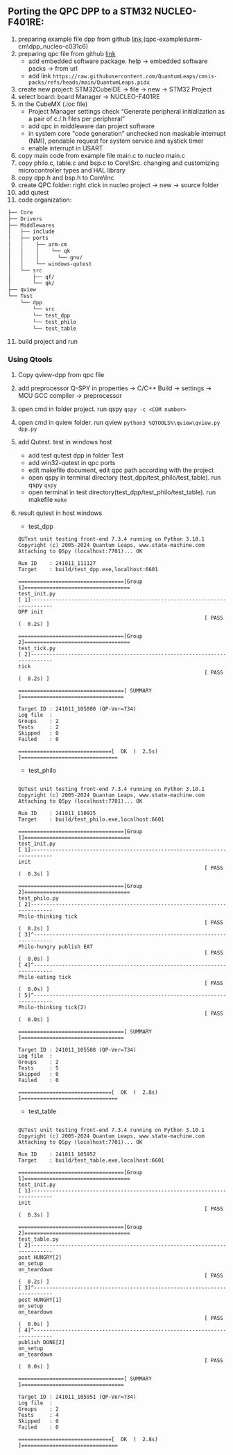 ## Porting the QPC DPP to a STM32 NUCLEO-F401RE:

1. preparing example file dpp from github [link ](https://github.com/QuantumLeaps/qpc-examples.git)(qpc-examples\arm-cm\dpp_nucleo-c031c6)
2. preparing qpc file from github [link ](https://github.com/QuantumLeaps/qpc.git)
    * add embedded software package. help -> embedded software packs -> from url
    * add link ``` https://raw.githubusercontent.com/QuantumLeaps/cmsis-packs/refs/heads/main/QuantumLeaps.pidx ```
3. create new project: STM32CubeIDE -> file -> new -> STM32 Project 
4. select board: board Manager -> NUCLEO-F401RE
5. in the CubeMX (.ioc file) 
	* Project Manager settings check “Generate peripheral initialization as a pair of c./.h files per peripheral”
	* add qpc in middleware dan project software
	* in system core "code generation" unchecked non maskable interrupt (NMI), pendable request for system service and systick timer
	* enable interrupt in USART
6. copy main code from example file main.c to nucleo main.c
7. copy philo.c, table.c and bsp.c to Core\Src. changing and customizing microcontroller types and HAL library
8. copy dpp.h and bsp.h to Core\Inc
9. create QPC folder: right click in nucleo project -> new -> source folder
10. add qutest
11. code organization:
```bash
├── Core
├── Drivers
├── Middlewares
│   ├── include
│   ├── ports 
│   │    ├── arm-cm
│   │    │    └── qk
│   │    │      └── gnu/
│   │    └── windows-qutest
│   └── src
│       ├── qf/
│       └── qk/
├── qview
└── Test
    └── dpp
        └── src
        └── test_dpp
        └── test_philo
        └── test_table
 ```

11. build project and run

### Using Qtools

1. Copy qview-dpp from qpc file
2. add preprocessor Q-SPY in properties -> C/C++ Build -> settings -> MCU GCC compiler -> preprocessor
3. open cmd in folder project. run qspy ``` qspy -c <COM number> ```
4. open cmd in qview folder. run qview ``` python3 %QTOOLS%\qview\qview.py dpp.py ```
5. add Qutest. test in windows host
    * add test qutest dpp in folder Test
    * add win32-qutest in qpc ports
    * edit makefile document, edit qpc path according with the project
    * open qspy in terminal directory (test_dpp/test_philo/test_table). run qspy ```qspy```
    * open terminal in test directory(test_dpp/test_philo/test_table). run makefile ```make```
6. result qutest in host windows
    * test_dpp
    ```  
    QUTest unit testing front-end 7.3.4 running on Python 3.10.1
    Copyright (c) 2005-2024 Quantum Leaps, www.state-machine.com
    Attaching to QSpy (localhost:7701)... OK

    Run ID    : 241011_111127
    Target    : build/test_dpp.exe,localhost:6601

    ==================================[Group  1]==================================
    test_init.py
    [ 1]--------------------------------------------------------------------------
    DPP init
                                                                [ PASS (  0.2s) ]

    ==================================[Group  2]==================================
    test_tick.py
    [ 2]--------------------------------------------------------------------------
    tick
                                                                [ PASS (  0.2s) ]

    ==================================[ SUMMARY ]=================================

    Target ID : 241011_105800 (QP-Ver=734)
    Log file  :
    Groups    : 2
    Tests     : 2
    Skipped   : 0
    Failed    : 0

    ==============================[  OK  (  2.5s) ]===============================
    ```

    * test_philo
    ```  

    QUTest unit testing front-end 7.3.4 running on Python 3.10.1
    Copyright (c) 2005-2024 Quantum Leaps, www.state-machine.com
    Attaching to QSpy (localhost:7701)... OK

    Run ID    : 241011_110925
    Target    : build/test_philo.exe,localhost:6601

    ==================================[Group  1]==================================
    test_init.py
    [ 1]--------------------------------------------------------------------------
    init
                                                                [ PASS (  0.3s) ]

    ==================================[Group  2]==================================
    test_philo.py
    [ 2]--------------------------------------------------------------------------
    Philo-thinking tick
                                                                [ PASS (  0.2s) ]
    [ 3]^-------------------------------------------------------------------------
    Philo-hungry publish EAT
                                                                [ PASS (  0.0s) ]
    [ 4]^-------------------------------------------------------------------------
    Philo-eating tick
                                                                [ PASS (  0.0s) ]
    [ 5]^-------------------------------------------------------------------------
    Philo-thinking tick(2)
                                                                [ PASS (  0.0s) ]

    ==================================[ SUMMARY ]=================================

    Target ID : 241011_105508 (QP-Ver=734)
    Log file  :
    Groups    : 2
    Tests     : 5
    Skipped   : 0
    Failed    : 0

    ==============================[  OK  (  2.8s) ]===============================
    ```

    * test_table
    ```  

    QUTest unit testing front-end 7.3.4 running on Python 3.10.1
    Copyright (c) 2005-2024 Quantum Leaps, www.state-machine.com
    Attaching to QSpy (localhost:7701)... OK

    Run ID    : 241011_105952
    Target    : build/test_table.exe,localhost:6601

    ==================================[Group  1]==================================
    test_init.py
    [ 1]--------------------------------------------------------------------------
    init
                                                                [ PASS (  0.3s) ]

    ==================================[Group  2]==================================
    test_table.py
    [ 2]--------------------------------------------------------------------------
    post HUNGRY[2]
    on_setup
    on_teardown
                                                                [ PASS (  0.2s) ]
    [ 3]^-------------------------------------------------------------------------
    post HUNGRY[1]
    on_setup
    on_teardown
                                                                [ PASS (  0.0s) ]
    [ 4]^-------------------------------------------------------------------------
    publish DONE[2]
    on_setup
    on_teardown
                                                                [ PASS (  0.0s) ]

    ==================================[ SUMMARY ]=================================

    Target ID : 241011_105951 (QP-Ver=734)
    Log file  :
    Groups    : 2
    Tests     : 4
    Skipped   : 0
    Failed    : 0

    ==============================[  OK  (  2.8s) ]===============================
    ```